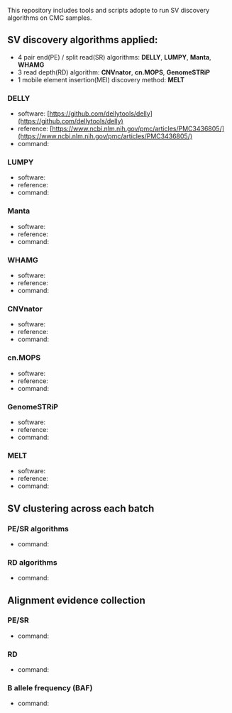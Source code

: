 This repository includes tools and scripts adopte to run SV discovery algorithms on CMC samples.

## SV discovery algorithms applied:
 - 4 pair end(PE) / split read(SR) algorithms: **DELLY**, **LUMPY**, **Manta**, **WHAMG** 
 - 3 read depth(RD) algorithm:  **CNVnator**, **cn.MOPS**, **GenomeSTRiP**
 - 1 mobile element insertion(MEI) discovery method: **MELT**

### DELLY
 - software: [https://github.com/dellytools/delly](https://github.com/dellytools/delly)
 - reference: [https://www.ncbi.nlm.nih.gov/pmc/articles/PMC3436805/](https://www.ncbi.nlm.nih.gov/pmc/articles/PMC3436805/)
 - command:

### LUMPY
 - software:
 - reference:
 - command:

### Manta
 - software:
 - reference:
 - command:

### WHAMG
 - software:
 - reference:
 - command:

### CNVnator
 - software:
 - reference:
 - command:

### cn.MOPS
 - software:
 - reference:
 - command:

### GenomeSTRiP
 - software:
 - reference:
 - command:

### MELT
 - software:
 - reference:
 - command:


## SV clustering across each batch

### PE/SR algorithms
 - command:

### RD algorithms
 - command:



## Alignment evidence collection

### PE/SR
 - command:

### RD
 - command:

### B allele frequency (BAF)
 - command:






